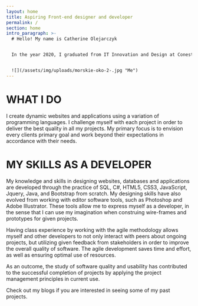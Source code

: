 ```yaml
---
layout: home
title: Aspiring Front-end designer and developer
permalink: /
section: home
intro_paragraph: >-
  # Hello! My name is Catherine Olejarczyk


  In the year 2020, I graduated from IT Innovation and Design at Conestoga College in Waterloo. My objective in the working world is to seek employment in the field of Information technology where I can utilize and further develop the skills I have acquired as an IT Innovation and Design student. My main ambition is to 


  ![](/assets/img/uploads/morskie-oko-2-.jpg "Me")
---
```

# **WHAT I DO**

I create dynamic websites and applications using a variation of programming languages. I challenge myself with each project in order to deliver the best quality in all my projects. My primary focus is to envision every clients primary goal and work beyond their expectations in accordance with their needs.

# MY SKILLS AS A DEVELOPER

My knowledge and skills in designing websites, databases and applications are developed through the practice of SQL, C#, HTML5, CSS3, JavaScript, Jquery, Java, and Bootstrap from scratch. My designing skills have also evolved from working with editor software tools, such as Photoshop and Adobe Illustrator. These tools allow me to express myself as a developer, in the sense that I can use my imagination when construing wire-frames and prototypes for given projects.  

Having class experience by working with the agile methodology allows myself and other developers to not only interact with peers about ongoing projects, but utilizing given feedback from stakeholders in order to improve the overall quality of software. The agile development saves time and effort, as well as ensuring optimal use of resources.  

As an outcome, the study of software quality and usability has contributed to the successful completion of projects by applying the project management principles in current use. 

Check out my blogs if you are interested in seeing some of my past projects.

